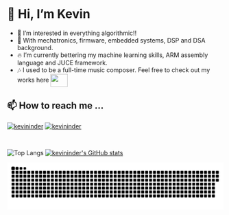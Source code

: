 <h1>👋 Hi, I’m Kevin</h1>

- 👀 I’m interested in everything algorithmic!!
- 🏫 With mechatronics, firmware, embedded systems, DSP and DSA background.
- 🔥 I’m currently bettering my machine learning skills, ARM assembly language and JUCE framework.
- 🎶 I used to be a full-time music composer. Feel free to check out my works here <a href="https://soundcloud.com/kevininder?utm_source=clipboard&utm_medium=text&utm_campaign=social_sharing" target="blank"><img align="center" src="https://camo.githubusercontent.com/ac239c1cbda77e625469bb2f8ec0723c2ab50f5e8e55ec271a58629dedf0cb31/68747470733a2f2f6564656e742e6769746875622e696f2f537570657254696e7949636f6e732f696d616765732f7376672f736f756e64636c6f75642e737667" height="30" width="40" /></a>

<h2>📫 How to reach me ...</h2>
<p align="left">
<a href="https://www.linkedin.com/in/kevininder" target="blank"><img align="center" src="https://raw.githubusercontent.com/rahuldkjain/github-profile-readme-generator/master/src/images/icons/Social/linked-in-alt.svg" alt="kevininder" height="30" width="40" /></a>
<a href="https://www.instagram.com/kevinstaaaaa/" target="blank"><img align="center" src="https://raw.githubusercontent.com/rahuldkjain/github-profile-readme-generator/master/src/images/icons/Social/instagram.svg" alt="kevininder" height="30" width="40" /></a>
</p>

&emsp;

![Top Langs](https://github-readme-stats.vercel.app/api/top-langs/?username=kevininder&layout=compact&langs_count=8)
[![kevininder's GitHub stats](https://github-readme-stats.vercel.app/api?username=kevininder)](https://github.com/anuraghazra/github-readme-stats)

![snake](https://github.com/kevininder/kevininder/blob/manual-run-output/only-svg/github-contribution-grid-snake.svg)
